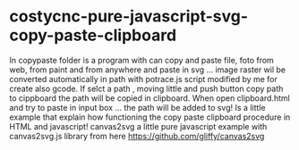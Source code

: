 # costycnc-pure-javascript-svg-copy-paste-clipboard
In copypaste folder is a program with can copy and paste file, foto from web, from paint and from anywhere and paste                       in svg ... image raster wil be converted automatically in path with potrace.js script modified by me for create also                       gcode. If selct a path , moving little and push button copy path to cippboard the path will be copied in clipboard.
When open clipboard.html and try to paste in input box ... the path will be added to svg!
Is a little example that explain how functioning the copy paste clipboard procedure in HTML and javascript!
canvas2svg a little pure javascript example with canvas2svg.js library from here https://github.com/gliffy/canvas2svg
